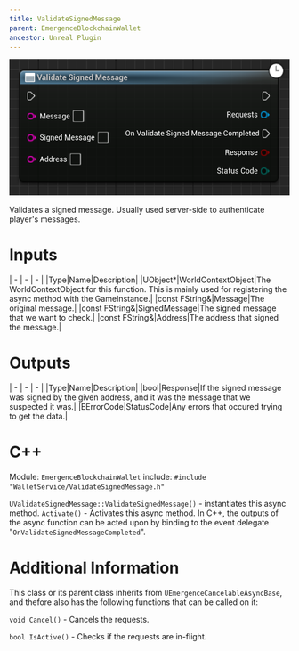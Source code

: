 ```yaml
---
title: ValidateSignedMessage
parent: EmergenceBlockchainWallet
ancestor: Unreal Plugin
---
```


![](ValidateSignedMessage.PNG)

Validates a signed message. Usually used server-side to authenticate player's messages.

# Inputs

| - | - | - |
|Type|Name|Description|
|UObject\*|WorldContextObject|The WorldContextObject for this function. This is mainly used for registering the async method with the GameInstance.|
|const FString&|Message|The original message.|
|const FString&|SignedMessage|The signed message that we want to check.|
|const FString&|Address|The address that signed the message.|

# Outputs

| - | - | - |
|Type|Name|Description|
|bool|Response|If the signed message was signed by the given address, and it was the message that we suspected it was.|
|EErrorCode|StatusCode|Any errors that occured trying to get the data.|

# C++
Module: `EmergenceBlockchainWallet`
include: `#include "WalletService/ValidateSignedMessage.h"`

`UValidateSignedMessage::ValidateSignedMessage()` - instantiates this async method.
`Activate()` - Activates this async method.
In C++, the outputs of the async function can be acted upon by binding to the event delegate "`OnValidateSignedMessageCompleted`".

# Additional Information

This class or its parent class inherits from `UEmergenceCancelableAsyncBase`, and thefore also has the following functions that can be called on it:

`void Cancel()` - Cancels the requests.

`bool IsActive()` - Checks if the requests are in-flight.